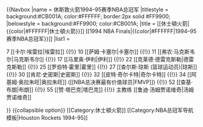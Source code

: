 {{Navbox
|name = 休斯敦火箭1994–95赛季NBA总冠军
|titlestyle = background:#CB001A; color:#FFFFFF; border:2px solid #FF9900;
|belowstyle = background:#FF9900; color:#CB001A;
|title = [[休士頓火箭|{{color|#FFFFFF|休士頓火箭}}]] [[1994 NBA Finals|{{color|#FFFFFF|1994–95赛季NBA总冠军}}]]
|list1 = <div>
7 [[卡尔·埃雷拉|埃雷拉]] {{!}}
10 [[萨姆·卡塞尔|卡塞尔]]  {{!}}
11 [[弗农·马克斯韦尔|马克斯韦尔]] {{!}}
17 [[马里奥·伊利|伊利]] {{!}}
22 [[克莱德·德雷克斯勒|德雷克斯勒]] {{!}}
25 [[罗伯特·霍里|霍里]] {{!}}
27 [[查尔斯·琼斯 (篮球运动员)|琼斯]] {{!}}
30 [[肯尼·史密斯|史密斯]] {{!}}
32 [[皮特·奇尔卡特|奇尔卡特]] {{!}}
34 [[阿基姆·奥拉朱旺|奥拉朱旺]] ([[NBA总决赛最有价值球员|FMVP]]) {{!}}
52 [[查基·布朗|布朗]] {{!}}
55 [[赞·塔巴克|塔巴克]] {{!}}
主教练 [[鲁迪·汤姆贾诺维奇|汤姆贾诺维奇]]
</div>
}}<noinclude>
{{collapsible option}}
[[Category:休士頓火箭]]
[[Category:NBA总冠军导航模板|Houston Rockets 1994-95]]
</noinclude>